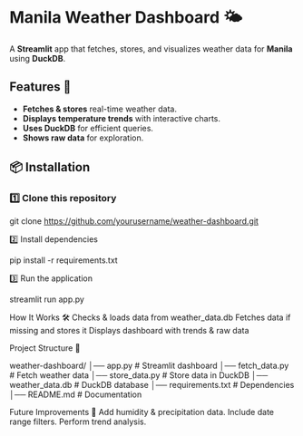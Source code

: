 # Manila Weather Dashboard 🌤️

A **Streamlit** app that fetches, stores, and visualizes weather data for **Manila** using **DuckDB**.

## Features 🚀
- **Fetches & stores** real-time weather data.
- **Displays temperature trends** with interactive charts.
- **Uses DuckDB** for efficient queries.
- **Shows raw data** for exploration.

## 📦 Installation

### **1️⃣ Clone this repository**

git clone https://github.com/yourusername/weather-dashboard.git

2️⃣ Install dependencies

pip install -r requirements.txt

3️⃣ Run the application

streamlit run app.py

How It Works 🛠️
Checks & loads data from weather_data.db
Fetches data if missing and stores it
Displays dashboard with trends & raw data

Project Structure 📁

weather-dashboard/
│── app.py              # Streamlit dashboard
│── fetch_data.py       # Fetch weather data
│── store_data.py       # Store data in DuckDB
│── weather_data.db     # DuckDB database
│── requirements.txt    # Dependencies
│── README.md           # Documentation


Future Improvements 📌
Add humidity & precipitation data.
Include date range filters.
Perform trend analysis.
